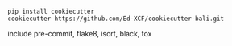 ```shell
pip install cookiecutter
cookiecutter https://github.com/Ed-XCF/cookiecutter-bali.git
```
include pre-commit, flake8, isort, black, tox
